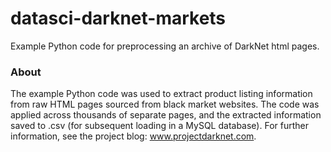 # datasci-darknet-markets
Example Python code for preprocessing an archive of DarkNet html pages.

### About
The example Python code was used to extract product listing information 
from raw HTML pages sourced from black market websites. The code was applied
across thousands of separate pages, and the extracted information saved to 
.csv (for subsequent loading in a MySQL database). For further information, 
see the project blog: www.projectdarknet.com.
